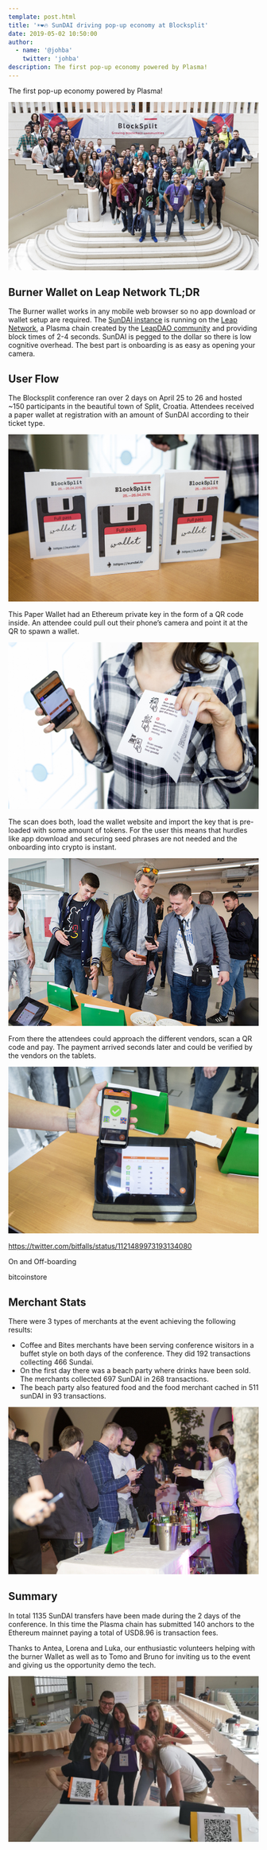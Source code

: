 ```yaml
---
template: post.html
title: '☀️❤️🔥 SunDAI driving pop-up economy at Blocksplit'
date: 2019-05-02 10:50:00
author:
  - name: '@johba'
    twitter: 'johba'
description: The first pop-up economy powered by Plasma!
---
```


The first pop-up economy powered by Plasma!

<img src="/img/blog/blocksplit.jpg" alt="Blocksplit Croatia">

## Burner Wallet on Leap Network TL;DR
The Burner wallet works in any mobile web browser so no app download or wallet setup are required. The [SunDAI instance](https://sundai.io) is running on the [Leap Network](https://mainnet.leapdao.org), a Plasma chain created by the [LeapDAO community](https://leapdao.org) and providing block times of 2-4 seconds. SunDAI is pegged to the dollar so there is low cognitive overhead. The best part is onboarding is as easy as opening your camera.

## User Flow 

The Blocksplit conference ran over 2 days on April 25 to 26 and hosted ~150 participants in the beautiful town of Split, Croatia. Attendees received a paper wallet at registration with an amount of SunDAI according to their ticket type. 

<img src="/img/blog/bsUser1.jpg" alt="Paper Wallets">

This Paper Wallet had an Ethereum private key in the form of a QR code inside. An attendee could pull out their phone’s camera and point it at the QR to spawn a wallet.

<img src="/img/blog/bsUser3.jpg" alt="Paper Wallets">

The scan does both, load the wallet website and import the key that is pre-loaded with some amount of tokens. For the user this means that hurdles like app download and securing seed phrases are not needed and the onboarding into crypto is instant.

<img src="/img/blog/bsUser5.jpg" alt="On and Offboarding">

From there the attendees could approach the different vendors, scan a QR code and pay. The payment arrived seconds later and could be verified by the vendors on the tablets. 

<img src="/img/blog/bsMerchant.jpg" alt=" Merchant flow">

https://twitter.com/bitfalls/status/1121489973193134080

On and Off-boarding

bitcoinstore



## Merchant Stats

There were 3 types of merchants at the event achieving the following results:

- Coffee and Bites merchants have been serving conference wisitors in a buffet style on both days of the conference. They did 192 transactions collecting 466 Sundai.
- On the first day there was a beach party where drinks have been sold. The merchants collected 697 SunDAI in 268 transactions.
- The beach party also featured food and the food merchant cached in 511 sunDAI in 93 transactions.

<img src="/img/blog/bsParty.jpg" alt=" Merchant flow">

## Summary

In total 1135 SunDAI transfers have been made during the 2 days of the conference. In this time the Plasma chain has submitted 140 anchors to the Ethereum mainnet paying a total of USD8.96 is transaction fees.


Thanks to Antea, Lorena and Luka, our enthusiastic volunteers helping with the burner Wallet as well as to Tomo and Bruno for inviting us to the event and giving us the opportunity demo the tech.

<img src="/img/blog/bsVolunteers.jpg" alt="Volunteers">
